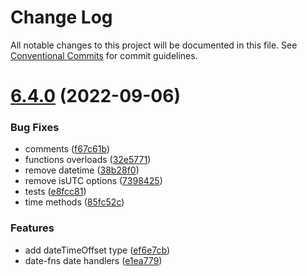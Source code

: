 # Change Log

All notable changes to this project will be documented in this file.
See [Conventional Commits](https://conventionalcommits.org) for commit guidelines.

<a name="6.4.0"></a>
# [6.4.0](https://github.com/projects/leancodepl/repos/js_corelibrary/compare/diff?targetBranch=refs%2Ftags%2Fv6.3.0&sourceBranch=refs%2Ftags%2Fv6.4.0) (2022-09-06)


### Bug Fixes

* comments ([f67c61b](https://github.com/projects/leancodepl/repos/js_corelibrary/commits/f67c61b))
* functions overloads ([32e5771](https://github.com/projects/leancodepl/repos/js_corelibrary/commits/32e5771))
* remove datetime ([38b28f0](https://github.com/projects/leancodepl/repos/js_corelibrary/commits/38b28f0))
* remove isUTC options ([7398425](https://github.com/projects/leancodepl/repos/js_corelibrary/commits/7398425))
* tests ([e8fcc81](https://github.com/projects/leancodepl/repos/js_corelibrary/commits/e8fcc81))
* time methods ([85fc52c](https://github.com/projects/leancodepl/repos/js_corelibrary/commits/85fc52c))


### Features

* add dateTimeOffset type ([ef6e7cb](https://github.com/projects/leancodepl/repos/js_corelibrary/commits/ef6e7cb))
* date-fns date handlers ([e1ea779](https://github.com/projects/leancodepl/repos/js_corelibrary/commits/e1ea779))
